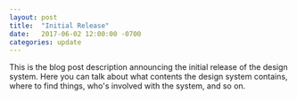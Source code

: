 ```yaml
---
layout: post
title:  "Initial Release"
date:   2017-06-02 12:00:00 -0700
categories: update
---
```


This is the blog post description announcing the initial release of the design system. Here you can talk about what contents the design system contains, where to find things, who's involved with the system, and so on.

